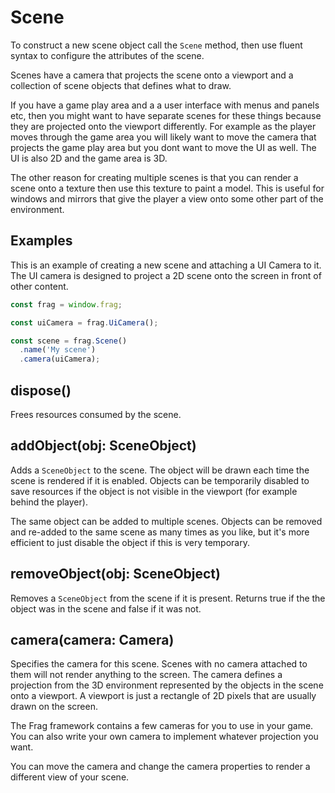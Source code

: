 # Scene
To construct a new scene object call the `Scene` method, then use
fluent syntax to configure the attributes of the scene.

Scenes have a camera that projects the scene onto a viewport and a
collection of scene objects that defines what to draw.

If you have a game play area and a a user interface with menus and
panels etc, then you might want to have separate scenes for these
things because they are projected onto the viewport differently. For
example as the player moves through the game area you will likely
want to move the camera that projects the game play area but you dont
want to move the UI as well. The UI is also 2D and the game area is
3D.

The other reason for creating multiple scenes is that you can render
a scene onto a texture then use this texture to paint a model. This
is useful for windows and mirrors that give the player a view onto
some other part of the environment.

## Examples
This is an example of creating a new scene and attaching a UI Camera
to it. The UI camera is designed to project a 2D scene onto the screen
in front of other content.

```javascript
const frag = window.frag;

const uiCamera = frag.UiCamera();

const scene = frag.Scene()
  .name('My scene')
  .camera(uiCamera);
```

## dispose()
Frees resources consumed by the scene.

## addObject(obj: SceneObject)
Adds a `SceneObject` to the scene. The object will be drawn each time the scene
is rendered if it is enabled. Objects can be temporarily disabled to save resources
if the object is not visible in the viewport (for example behind the player).

The same object can be added to multiple scenes. Objects can be removed and re-added
to the same scene as many times as you like, but it's more efficient to just disable
the object if this is very temporary.

## removeObject(obj: SceneObject)
Removes a `SceneObject` from the scene if it is present. Returns true if the the
object was in the scene and false if it was not.

## camera(camera: Camera)
Specifies the camera for this scene. Scenes with no camera attached to them will not
render anything to the screen. The camera defines a projection from the 3D environment
represented by the objects in the scene onto a viewport. A viewport is just a rectangle
of 2D pixels that are usually drawn on the screen.

The Frag framework contains a few cameras for you to use in your game. You can also write
your own camera to implement whatever projection you want.

You can move the camera and change the camera properties to render a different view of
your scene.